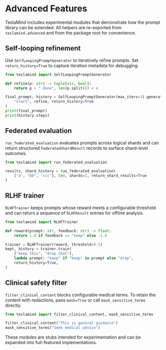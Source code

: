 # Advanced Features

TeslaMind includes experimental modules that demonstrate how the prompt library
can be extended. All helpers are re-exported from `teslamind.advanced` and from
the package root for convenience.

## Self-looping refinement

Use `SelfLoopingPromptGenerator` to iteratively refine prompts. Set
`return_history=True` to capture iteration metadata for debugging.

```python
from teslamind import SelfLoopingPromptGenerator

def refine(p: str) -> tuple[str, bool]:
    return p + " done", len(p.split()) < 4

final_prompt, history = SelfLoopingPromptGenerator(max_iters=3).generate(
    "start", refine, return_history=True
)
print(final_prompt)
print(history.steps)
```

## Federated evaluation

`run_federated_evaluation` evaluates prompts across logical shards and can
return structured `FederatedShardResult` records to surface shard-level
outcomes.

```python
from teslamind import run_federated_evaluation

results, shard_history = run_federated_evaluation(
    ["a", "bb", "ccc"], len, shards=2, return_shard_results=True
)
```

## RLHF trainer

`RLHFTrainer` keeps prompts whose reward meets a configurable threshold and can
return a sequence of `RLHFResult` entries for offline analysis.

```python
from teslamind import RLHFTrainer

def reward(prompt: str, feedback: str) -> float:
    return 1.0 if feedback == "keep" else -1.0

trainer = RLHFTrainer(reward, threshold=0.5)
kept, history = trainer.train(
    ["keep this", "drop that"],
    lambda prompt: "keep" if "keep" in prompt else "drop",
    return_history=True,
)
```

## Clinical safety filter

`filter_clinical_content` blocks configurable medical terms. To retain the
content with redactions, pass `mask=True` or call `mask_sensitive_terms`
directly.

```python
from teslamind import filter_clinical_content, mask_sensitive_terms

filter_clinical_content("This is general guidance")
mask_sensitive_terms("Seek medical advice")
```

These modules are stubs intended for experimentation and can be expanded into
full-featured implementations.
